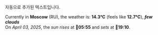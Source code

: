 
자동으로 추가된 텍스트입니다.

<!--START_SECTION:weather:moscow-->
Currently in **Moscow** (RU), the weather is: **14.3°C** (feels like **12.7°C**), ***few clouds***<br/>
On *April 03, 2025*, the *sun rises* at 🌅**05:55** and *sets* at 🌇**19:10**.
<!--END_SECTION:weather-->
